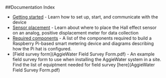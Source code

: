 ##Documentation Index

* [Getting started](gettingstarted.md) - Learn how to set up, start, and communicate with the device
* [Sensor placement](sensorplacement.md) - Learn about where to place the Hall effect sensor on an analog, positive displacement meter for data collection
* [Required components](requiredcomponents.md) - A list of the components required to build a Raspberry Pi-based smart metering device and diagrams describing how the Pi hat is configured.
* [Field survey form](AggieWater Field Survey Form.pdf) - An example field survey form to use when installing the AggieWater system in a site. Find the list of equiptment needed for field survey [here](AggieWater Field Survey Form.pdf)
